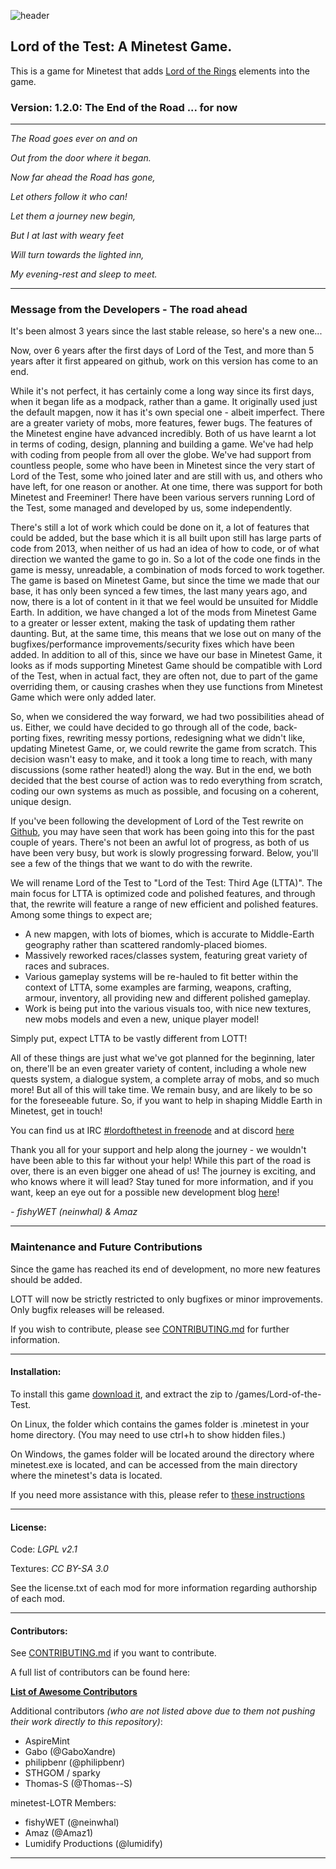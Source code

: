 ![header](https://raw.githubusercontent.com/minetest-LOTT/Lord-of-the-Test/master/menu/header.png)
## Lord of the Test: A Minetest Game.
This is a game for Minetest that adds [Lord of the Rings](https://en.wikipedia.org/wiki/The_Lord_of_the_Rings) elements into the game.

### Version: 1.2.0: The End of the Road ... for now

-----------------------------------------------------------------------------------------------

*The Road goes ever on and on*

*Out from the door where it began.*

*Now far ahead the Road has gone,*

*Let others follow it who can!*

*Let them a journey new begin,*

*But I at last with weary feet*

*Will turn towards the lighted inn,*

*My evening-rest and sleep to meet.*

-----------------------------------------------------------------------------------------------
### Message from the Developers - The road ahead
It's been almost 3 years since the last stable release, so here's a new one...

Now, over 6 years after the first days of Lord of the Test, and more than 5 years after it first appeared on github, work on this version has come to an end.

While it's not perfect, it has certainly come a long way since its first days, when it began life as a modpack, rather than a game. It originally used just the default mapgen, now it has it's own special one - albeit imperfect. There are a greater variety of mobs, more features, fewer bugs. The features of the Minetest engine have advanced incredibly. Both of us have learnt a lot in terms of coding, design, planning and building a game. We've had help with coding from people from all over the globe. We've had support from countless people, some who have been in Minetest since the very start of Lord of the Test, some who joined later and are still with us, and others who have left, for one reason or another. At one time, there was support for both Minetest and Freeminer! There have been various servers running Lord of the Test, some managed and developed by us, some independently.

There's still a lot of work which could be done on it, a lot of features that could be added, but the base which it is all built upon still has large parts of code from 2013, when neither of us had an idea of how to code, or of what direction we wanted the game to go in. So a lot of the code one finds in the game is messy, unreadable, a combination of mods forced to work together. The game is based on Minetest Game, but since the time we made that our base, it has only been synced a few times, the last many years ago, and now, there is a lot of content in it that we feel would be unsuited for Middle Earth. In addition, we have changed a lot of the mods from Minetest Game to a greater or lesser extent, making the task of updating them rather daunting. But, at the same time, this means that we lose out on many of the bugfixes/performance improvements/security fixes which have been added. In addition to all of this, since we have our base in Minetest Game, it looks as if mods supporting Minetest Game should be compatible with Lord of the Test, when in actual fact, they are often not, due to part of the game overriding them, or causing crashes when they use functions from Minetest Game which were only added later.

So, when we considered the way forward, we had two possibilities ahead of us. Either, we could have decided to go through all of the code, back-porting fixes, rewriting messy portions, redesigning what we didn't like, updating Minetest Game, or, we could rewrite the game from scratch. This decision wasn't easy to make, and it took a long time to reach, with many discussions (some rather heated!) along the way. But in the end, we both decided that the best course of action was to redo everything from scratch, coding our own systems as much as possible, and focusing on a coherent, unique design.

If you've been following the development of Lord of the Test rewrite on [Github](https://github.com/minetest-LOTR/Lord-of-the-Test/tree/v2-rewrite), you may have seen that work has been going into this for the past couple of years. There's not been an awful lot of progress, as both of us have been very busy, but work is slowly progressing forward. Below, you'll see a few of the things that we want to do with the rewrite.

 We will rename Lord of the Test to "Lord of the Test: Third Age (LTTA)". The main focus for LTTA is optimized code and polished features, and through that, the rewrite will feature a range of new efficient and polished features. Among some things to expect are;

 - A new mapgen, with lots of biomes, which is accurate to Middle-Earth geography rather than scattered randomly-placed biomes.
 - Massively reworked races/classes system, featuring great variety of races and subraces.
 - Various gameplay systems will be re-hauled to fit better within the context of LTTA, some examples are farming, weapons, crafting, armour, inventory, all providing new and different polished gameplay.
 - Work is being put into the various visuals too, with nice new textures, new mobs models and even a new, unique player model!

Simply put, expect LTTA to be vastly different from LOTT!

All of these things are just what we've got planned for the beginning, later on, there'll be an even greater variety of content, including a whole new quests system, a dialogue system, a complete array of mobs, and so much more!
But all of this will take time. We remain busy, and are likely to be so for the foreseeable future. So, if you want to help in shaping Middle Earth in Minetest, get in touch!

You can find us at IRC [#lordofthetest in freenode](https://webchat.freenode.net/?channels=#lordofthetest) and at discord  [here](https://discord.gg/3qyymp2)

Thank you all for your support and help along the journey - we wouldn't have been able to this far without your help! While this part of the road is over, there is an even bigger one ahead of us!  The journey is exciting, and who knows where it will lead? Stay tuned for more information, and if you want, keep an eye out for a possible new development blog [here](https://minetest-lotr.github.io/)!

*- fishyWET (neinwhal) & Amaz*

-----------------------------------------------------------------------------------------------

### Maintenance and Future Contributions

Since the game has reached its end of development, no more new features should be added.

LOTT will now be strictly restricted to only bugfixes or minor improvements. Only bugfix releases will be released.

If you wish to contribute, please see [CONTRIBUTING.md](https://github.com/minetest-LOTR/Lord-of-the-Test/blob/master/CONTRIBUTING.md) for further information.

-----------------------------------------------------------------------------------------------

#### Installation:

To install this game [download it](../../archive/v1.2.0.zip), and extract the zip to <your minetest folder>/games/Lord-of-the-Test.

On Linux, the folder which contains the games folder is .minetest in your home directory. (You may need to use ctrl+h to show hidden files.)

On Windows, the games folder will be located around the directory where minetest.exe is located, and can be accessed from the main directory where the minetest's data is located.

If you need more assistance with this, please refer to [these instructions](http://wiki.minetest.net/Subgame#Installing_subgames)


-----------------------------------------------------------------------------------------------

#### License:

Code: *LGPL v2.1*

Textures: *CC BY-SA 3.0*

See the license.txt of each mod for more information regarding authorship of each mod.

-----------------------------------------------------------------------------------------------

#### Contributors:

See [CONTRIBUTING.md](https://github.com/minetest-LOTR/Lord-of-the-Test/blob/master/CONTRIBUTING.md) if you want to contribute.

A full list of contributors can be found here:

[**List of Awesome Contributors**](https://github.com/minetest-LOTR/Lord-of-the-Test/graphs/contributors)

Additional contributors *(who are not listed above due to them not pushing their work directly to this repository)*:

- AspireMint
- Gabo (@GaboXandre)
- philipbenr (@philipbenr)
- STHGOM / sparky
- Thomas-S (@Thomas--S)

minetest-LOTR Members:
- fishyWET (@neinwhal)
- Amaz (@Amaz1)
- Lumidify Productions (@lumidify)

-----------------------------------------------------------------------------------------------

